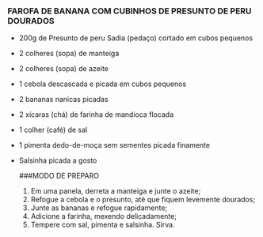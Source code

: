 ### FAROFA DE BANANA COM CUBINHOS DE PRESUNTO DE PERU DOURADOS

- 200g de Presunto de peru Sadia (pedaço) cortado em cubos pequenos

- 2 colheres (sopa) de manteiga

- 2 colheres (sopa) de azeite

- 1 cebola descascada e picada em cubos pequenos

- 2 bananas nanicas picadas

- 2 xícaras (chá) de farinha de mandioca flocada

- 1 colher (café) de sal

- 1 pimenta dedo-de-moça sem sementes picada finamente

- Salsinha picada a gosto

  ###MODO DE PREPARO 

  1. Em uma panela, derreta a manteiga e junte o azeite;
  2. Refogue a cebola e o presunto, até que fiquem levemente dourados;
  3. Junte as bananas e refogue rapidamente;
  4. Adicione a farinha, mexendo delicadamente;
  5. Tempere com sal, pimenta e salsinha. Sirva.